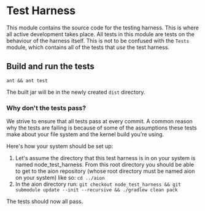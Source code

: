 # Test Harness
This module contains the source code for the testing harness. This is where all active development takes place. All tests in this module are tests on the behaviour of the harness itself. This is not to be confused with the `Tests` module, which contains all of the tests that _use_ the test harness.

## Build and run the tests
```shell
ant && ant test
```
The built jar will be in the newly created `dist` directory.

### Why don't the tests pass?
We strive to ensure that all tests pass at every commit. A common reason why the tests are failing is because of some of the assumptions these tests make about your file system and the kernel build you're using.

Here's how your system should be set up:

1. Let's assume the directory that this test harness is in on your system is named node_test_harness. From this root directory you should be able to get to the aion repository (whose root directory must be named aion on your system) like so: `cd ../aion`
2. In the aion directory run: `git checkout node_test_harness && git submodule update --init --recursive && ./gradlew clean pack`

The tests should now all pass.
